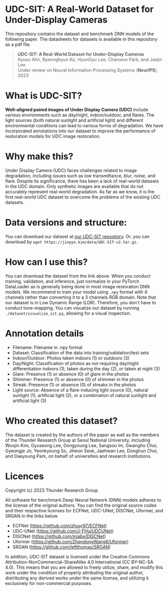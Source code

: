 # UDC-SIT: A Real-World Dataset for Under-Display Cameras 

This repository contains the dataset and benchmark DNN models of the following paper. The datasheets for datasets is available in this repository as a pdf file.
> **UDC-SIT: A Real-World Dataset for Under-Display Cameras**<br>
> Kyusu Ahn, Byeonghyun Ko, HyunGyu Lee, Chanwoo Park, and Jaejin Lee<br>
> Under review on Neural Information Processing Systems (**NeurIPS**), 2023<br>

# What is UDC-SIT?
**Well-aligned paired images of Under Display Camera (UDC)** include various environments such as day/night, indoor/outdoor, and flares. The light sources (both natural sunlight and artificial light) and different environmental conditions can lead to various forms of degradation. We have incorporated annotations into our dataset to improve the performance of restoration models for UDC image restoration.


# Why make this?
Under Display Camera (UDC) faces challenges related to image degradation, including issues such as low transmittance, blur, noise, and flare. Despite its significance, there has been a lack of real-world datasets in the UDC domain. Only synthetic images are available that do not accurately represent real-world degradation. As far as we know, it is the first real-world UDC dataset to overcome the problems of the existing UDC datasets.


# Data versions and structure:
You can download our dataset at [our UDC-SIT repository](https://www.dropbox.com/scl/fi/4jtsxjm4xx8q375dt9i9x/UDC-SIT-v2.tar.gz?rlkey=w202pw16w402izohsq2kldpd3&dl=0).
Or, you can download by `wget https://jinpyo.kim/data/UDC-SIT-v2.tar.gz`.

# How can I use this?
You can download the dataset from the link above. When you conduct training, validation, and inference, just normalize in your PyTorch DataLoader as is generally being done in most image restoration DNN models. We recommend to train your model using `.npy` format with 4 channels rather than converting it to a 3 channels RGB domain. Note that our dataset is in Low Dynamic Range (LDR). Therefore, you don't have to conduct tone-mapping. You can visualize our dataset by running `./dataset/visualize_sit.py`, allowing for a visual inspection.


# Annotation details
- Filename: Filename in .npy format
- Dataset: Classification of the data into training/validation/test sets
- Indoor/Outdoor: Photos taken indoors (1) or outdoors (3)
- Day/Night: Classification of photos as not requiring day/night differentiation indoors (1), taken during the day (2), or taken at night (3)
- Glare: Presence (1) or absence (0) of glare in the photos
- Shimmer: Presence (1) or absence (0) of shimmer in the photos
- Streak: Presence (1) or absence (0) of streaks in the photos
- Light source: Absence of a flare-inducing light source (0), natural sunlight (1), artificial light (2), or a combination of natural sunlight and artificial light (3)


# Who created this dataset?
The dataset is created by the authors of the paper as well as the members of the Thunder Research Group at Seoul National University, including Woojin Kim, Gyuseong Lee, Dongyoung Lee, Sangsoo Im, Gwangho Choi, Gyeongje Jo, Yeonkyoung So, Jiheon Seok, Jaehwan Lee, Donghun Choi, and Daeyoung Park, on behalf of universities and research institutions.


# Licences 
Copyright (c) 2023 Thunder Research Group

All software for benchmark Deep Neural Network (DNN) models adheres to the license of the original authors. You can find the original source codes and their respective licenses for ECFNet, UDC-UNet, DISCNet, Uformer, and SRGAN in the links below.
- ECFNet (https://github.com/zhuyr97/ECFNet)
- UDC-UNet (https://github.com/J-FHu/UDCUNet)
- DISCNet (https://github.com/jnjaby/DISCNet)
- Uformer (https://github.com/ZhendongWang6/Uformer)
- SRGAN (https://github.com/leftthomas/SRGAN)

In addition, UDC-SIT dataset is licensed under the Creative Commons Attribution-NonCommercial-ShareAlike 4.0 International (CC BY-NC-SA 4.0). This means that you are allowed to freely utilize, share, and modify this work under the condition of properly attributing the original author, distributing any derived works under the same license, and utilizing it exclusively for non-commercial purposes.
